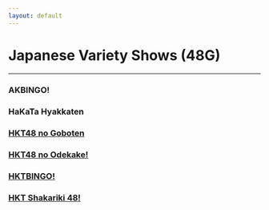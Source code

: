 ```yaml
---
layout: default
---
```


# Japanese Variety Shows (48G)
* * *

<h3><a href="./akbingo/akbingo.html"></a>AKBINGO!</h3>
<h3><a href="./hakata hyakkaten/hakata hyakkaten.html"></a>HaKaTa Hyakkaten</h3>
<h3><a href="./hkt48 no goboten/hkt48 no goboten.html">HKT48 no Goboten</a></h3>
<h3><a href="./hkt48 no odekake/hkt48 no odekake.html">HKT48 no Odekake!</a></h3>
<h3><a href="./hktbingo/hktbingo.html">HKTBINGO!</a></h3>
<h3><a href="./hkt shakariki 48/hkt shakariki 48.html">HKT Shakariki 48!</a></h3>

